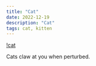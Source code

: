 ```yaml
---
title: "Cat"
date: 2022-12-19
description: "Cat"
tags: cat, kitten
---
```


[!cat](cat.jpeg)

Cats claw at you when perturbed.
